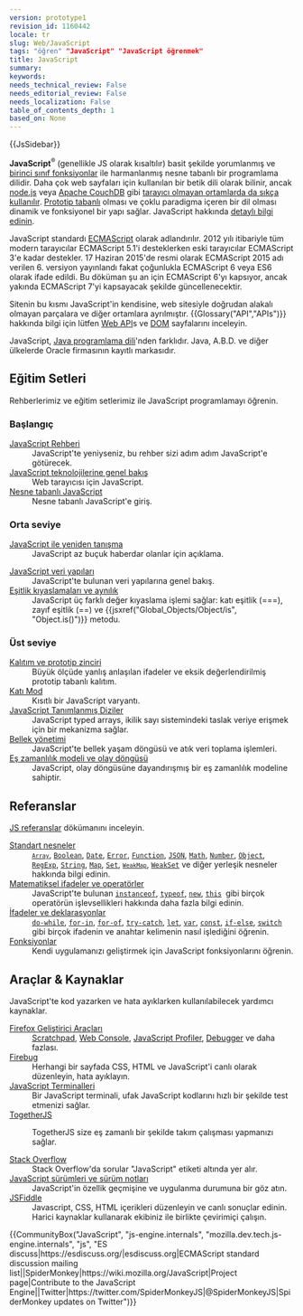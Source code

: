 ```yaml
---
version: prototype1
revision_id: 1160442
locale: tr
slug: Web/JavaScript
tags: "öğren" "JavaScript" "JavaScript öğrenmek"
title: JavaScript
summary: 
keywords: 
needs_technical_review: False
needs_editorial_review: False
needs_localization: False
table_of_contents_depth: 1
based_on: None
---
```

<p>{{JsSidebar}}</p>

<p class="summary"><strong>JavaScript</strong><sup>®</sup> (genellikle JS olarak kısaltılır) basit şekilde&nbsp;yorumlanmış ve <a href="https://en.wikipedia.org/wiki/First-class_functions" title="https://en.wikipedia.org/wiki/First-class_functions">birinci sınıf fonksiyonlar</a> ile harmanlanmış nesne tabanlı bir programlama dilidir. Daha çok web sayfaları için kullanılan bir betik dili olarak bilinir, ancak <a class="external external-icon" href="https://nodejs.org/">node.js</a> veya <a href="https://couchdb.apache.org/">Apache CouchDB</a> gibi <a class="external external-icon" href="https://en.wikipedia.org/wiki/JavaScript#Uses_outside_web_pages">tarayıcı olmayan ortamlarda da sıkça kullanılır</a>. <a class="mw-redirect" href="https://en.wikipedia.org/wiki/Prototype-based_programming" title="Prototype-based">Prototip tabanlı</a> olması ve çoklu paradigma içeren bir dil olması dinamik ve fonksiyonel bir yapı sağlar. JavaScript hakkında <a href="https://developer.mozilla.org/en-US/docs/Web/JavaScript/About_JavaScript">detaylı bilgi edinin</a>.</p>

<p>JavaScript standardı <a href="https://developer.mozilla.org/en-US/docs/JavaScript/Language_Resources">ECMAScript</a> olarak adlandırılır. 2012 yılı itibariyle tüm modern tarayıcılar ECMAScript 5.1'i desteklerken eski tarayıcılar ECMAScript 3'e kadar destekler. 17 Haziran 2015'de resmi olarak ECMAScript 2015 adı verilen 6. versiyon yayınlandı fakat çoğunlukla ECMAScript 6 veya ES6 olarak ifade edildi. Bu döküman şu an için ECMAScript 6'yı kapsıyor, ancak yakında ECMAScript 7'yi kapsayacak şekilde güncellenecektir.</p>

<p>Sitenin bu kısmı JavaScript'in kendisine, web sitesiyle doğrudan alakalı olmayan parçalara ve diğer ortamlara ayrılmıştır.&nbsp;{{Glossary("API","APIs")}} hakkında bilgi için lütfen <a href="https://developer.mozilla.org/en-US/docs/Web/API">Web API</a>s ve <a href="https://developer.mozilla.org/en-US/docs/Glossary/DOM">DOM</a> sayfalarını inceleyin.</p>

<p>JavaScript, <a href="https://en.wikipedia.org/wiki/Java_%28programming_language%29">Java programlama dili</a>'nden farklıdır. Java, A.B.D. ve diğer ülkelerde Oracle firmasının kayıtlı markasıdır.</p>

<div class="column-container">
<div class="column-half">
<h2 id="Eğitim_Setleri">Eğitim Setleri</h2>

<p>Rehberlerimiz ve eğitim setlerimiz ile JavaScript programlamayı öğrenin.</p>

<h3 id="Başlangıç">Başlangıç</h3>

<dl>
 <dt><a href="https://developer.mozilla.org/tr/docs/Web/JavaScript/Guide">JavaScript Rehberi</a></dt>
 <dd>JavaScript'te yeniyseniz, bu rehber sizi adım adım JavaScript'e götürecek.</dd>
 <dt><a href="https://developer.mozilla.org/en-US/docs/Web/JavaScript/JavaScript_technologies_overview">JavaScript teknolojilerine genel bakış</a></dt>
 <dd>Web tarayıcısı için JavaScript.</dd>
 <dt><a href="https://developer.mozilla.org/en-US/docs/Web/JavaScript/Introduction_to_Object-Oriented_JavaScript">Nesne tabanlı JavaScript</a></dt>
 <dd>Nesne tabanlı JavaScript'e giriş.</dd>
</dl>

<h3 id="Orta_seviye">Orta seviye</h3>

<dl>
 <dt><a href="https://developer.mozilla.org/en-US/docs/Web/JavaScript/A_re-introduction_to_JavaScript">JavaScript ile yeniden tanışma</a></dt>
 <dd>JavaScript az buçuk haberdar olanlar için açıklama.</dd>
</dl>

<dl>
 <dt><a href="https://developer.mozilla.org/en-US/docs/Web/JavaScript/Data_structures">JavaScript veri yapıları</a></dt>
 <dd>JavaScript'te bulunan veri yapılarına genel bakış.</dd>
 <dt><a href="https://developer.mozilla.org/en-US/docs/Web/JavaScript/Equality_comparisons_and_sameness">Eşitlik kıyaslamaları ve aynılık</a></dt>
 <dd>JavaScript üç farklı değer kıyaslama işlemi sağlar: katı eşitlik (===), zayıf eşitlik (==) ve&nbsp;{{jsxref("Global_Objects/Object/is", "Object.is()")}} metodu.</dd>
</dl>

<h3 id="Üst_seviye">Üst seviye</h3>

<dl>
 <dt><a href="https://developer.mozilla.org/en-US/docs/Web/JavaScript/Inheritance_and_the_prototype_chain">Kalıtım ve prototip zinciri</a></dt>
 <dd>Büyük ölçüde yanlış anlaşılan ifadeler ve eksik değerlendirilmiş prototip tabanlı kalıtım.</dd>
 <dt><a href="https://developer.mozilla.org/en-US/docs/Web/JavaScript/Reference/Strict_mode">Katı Mod</a></dt>
 <dd>Kısıtlı bir JavaScript varyantı.</dd>
 <dt><a href="https://developer.mozilla.org/en-US/docs/Web/JavaScript/Typed_arrays">JavaScript Tanımlanmış Diziler</a></dt>
 <dd>JavaScript typed arrays, ikilik sayı sistemindeki taslak veriye erişmek için bir mekanizma sağlar.</dd>
 <dt><a href="https://developer.mozilla.org/en-US/docs/Web/JavaScript/Memory_Management">Bellek yönetimi</a></dt>
 <dd>JavaScript'te bellek yaşam döngüsü ve atık veri toplama işlemleri.</dd>
 <dt><a href="https://developer.mozilla.org/en-US/docs/Web/JavaScript/EventLoop">Eş zamanlılık modeli ve olay döngüsü</a></dt>
 <dd>JavaScript, olay döngüsüne dayandırışmış bir eş zamanlılık modeline sahiptir.</dd>
</dl>
</div>

<div class="column-half">
<h2 id="Referanslar">Referanslar</h2>

<p><a href="https://developer.mozilla.org/en-US/docs/Web/JavaScript/Reference">JS referanslar</a> dökümanını inceleyin.</p>

<dl>
 <dt><a href="https://developer.mozilla.org/en-US/docs/Web/JavaScript/Reference/Global_Objects">Standart nesneler</a></dt>
 <dd><code><a href="https://developer.mozilla.org/en-US/docs/Web/JavaScript/Reference/Global_Objects/Array" title="The JavaScript Array global object is a constructor for arrays, which are high-level, list-like objects."><code>Array</code></a></code>, <a href="https://developer.mozilla.org/en-US/docs/Web/JavaScript/Reference/Global_Objects/Boolean" title="The Boolean object is an object wrapper for a boolean value."><code>Boolean</code></a>, <a href="https://developer.mozilla.org/en-US/docs/Web/JavaScript/Reference/Global_Objects/Date" title="Creates a JavaScript Date instance that represents a single moment in time. Date objects are based on a time value that is the number of milliseconds since 1 January, 1970 UTC."><code>Date</code></a>, <a href="https://developer.mozilla.org/en-US/docs/Web/JavaScript/Reference/Global_Objects/Error" title="The Error constructor creates an error object. Instances of Error objects are thrown when runtime errors occur. The Error object can also be used as a base objects for user-defined exceptions. See below for standard built-in error types."><code>Error</code></a>, <a href="https://developer.mozilla.org/en-US/docs/Web/JavaScript/Reference/Global_Objects/Function" title="The Function constructor creates a new Function object. In JavaScript every function is actually a Function object."><code>Function</code></a>, <a href="https://developer.mozilla.org/en-US/docs/Web/JavaScript/Reference/Global_Objects/JSON" title="The JSON object contains methods for parsing JavaScript Object Notation (JSON) and converting values to JSON. It can't be called or constructed, and aside from its two method properties it has no interesting functionality of its own."><code>JSON</code></a>, <a href="https://developer.mozilla.org/en-US/docs/Web/JavaScript/Reference/Global_Objects/Math" title="Math is a built-in object that has properties and methods for mathematical constants and functions. Not a function object."><code>Math</code></a>, <a href="https://developer.mozilla.org/en-US/docs/Web/JavaScript/Reference/Global_Objects/Number" title="The Number JavaScript object is a wrapper object allowing you to work with numerical values. A Number object is created using the Number() constructor."><code>Number</code></a>, <a href="https://developer.mozilla.org/en-US/docs/Web/JavaScript/Reference/Global_Objects/Object"><code>Object</code></a>, <a href="https://developer.mozilla.org/en-US/docs/Web/JavaScript/Reference/Global_Objects/RegExp" title="The RegExp constructor creates a regular expression object for matching text with a pattern."><code>RegExp</code></a>, <a href="https://developer.mozilla.org/en-US/docs/Web/JavaScript/Reference/Global_Objects/String" title="The String global object is a constructor for strings, or a sequence of characters."><code>String</code></a>,&nbsp;<a href="https://developer.mozilla.org/en-US/docs/Web/JavaScript/Reference/Global_Objects/Map" title="The Map object is a simple key/value map. Any value (both objects and primitive values) may be used as either a key or a value."><code>Map</code></a>, <code><a href="https://developer.mozilla.org/en-US/docs/Web/JavaScript/Reference/Global_Objects/Set">Set</a></code>, <code><a href="https://developer.mozilla.org/en-US/docs/Web/JavaScript/Reference/Global_Objects/WeakMap" title="The WeakMap object is a collection of key/value pairs in which the keys are objects and the values can be arbitrary values."><code>WeakMap</code></a></code>, <a href="https://developer.mozilla.org/en-US/docs/Web/JavaScript/Reference/Global_Objects/WeakSet" title="The WeakSet object lets you store weakly held objects in a collection."><code>WeakSet</code></a> ve diğer yerleşik nesneler hakkında bilgi edinin.</dd>
 <dt><a href="https://developer.mozilla.org/en-US/docs/Web/JavaScript/Reference/Operators">Matematiksel ifadeler ve operatörler</a></dt>
 <dd>JavaScript'te bulunan <code><a href="https://developer.mozilla.org/en-US/docs/Web/JavaScript/Reference/Operators/instanceof">instanceof</a></code>, <code><a href="https://developer.mozilla.org/en-US/docs/Web/JavaScript/Reference/Operators/typeof">typeof</a></code>, <code><a href="https://developer.mozilla.org/en-US/docs/Web/JavaScript/Reference/Operators/new">new</a></code>, <code><a href="https://developer.mozilla.org/en-US/docs/Web/JavaScript/Reference/Operators/this">this</a> </code>gibi birçok operatörün işlevsellikleri hakkında daha fazla bilgi edinin.</dd>
 <dt><a href="https://developer.mozilla.org/en-US/docs/Web/JavaScript/Reference/Statements">İfadeler ve deklarasyonlar</a></dt>
 <dd><code><a href="https://developer.mozilla.org/en-US/docs/Web/JavaScript/Reference/Statements/do...while">do-while</a></code>, <code><a href="https://developer.mozilla.org/en-US/docs/Web/JavaScript/Reference/Statements/for...in">for-in</a></code>, <code><a href="https://developer.mozilla.org/en-US/docs/Web/JavaScript/Reference/Statements/for...of">for-of</a></code>, <code><a href="https://developer.mozilla.org/en-US/docs/Web/JavaScript/Reference/Statements/try...catch">try-catch</a></code>, <code><a href="https://developer.mozilla.org/en-US/docs/Web/JavaScript/Reference/Statements/let">let</a></code>, <code><a href="https://developer.mozilla.org/en-US/docs/Web/JavaScript/Reference/Statements/var">var</a></code>, <code><a href="https://developer.mozilla.org/en-US/docs/Web/JavaScript/Reference/Statements/const">const</a></code>, <code><a href="https://developer.mozilla.org/en-US/docs/Web/JavaScript/Reference/Statements/if...else">if-else</a></code>, <code><a href="https://developer.mozilla.org/en-US/docs/Web/JavaScript/Reference/Statements/switch">switch</a></code> gibi birçok ifadenin ve anahtar kelimenin nasıl işlediğini öğrenin.</dd>
 <dt><a href="https://developer.mozilla.org/en-US/docs/Web/JavaScript/Reference/Functions">Fonksiyonlar</a></dt>
 <dd>Kendi uygulamanızı geliştirmek için JavaScript fonksiyonlarını öğrenin.</dd>
</dl>

<h2 id="Araçlar_Kaynaklar">Araçlar &amp; Kaynaklar</h2>

<p>JavaScript'te kod yazarken ve hata ayıklarken kullanılabilecek yardımcı kaynaklar.</p>

<dl>
 <dt><a href="https://developer.mozilla.org/en-US/docs/Tools">Firefox Geliştirici Araçları</a></dt>
 <dd><a href="https://developer.mozilla.org/en-US/docs/Tools/Scratchpad">Scratchpad</a>, <a href="https://developer.mozilla.org/en-US/docs/Tools/Web_Console">Web Console</a>, <a href="https://developer.mozilla.org/en-US/docs/Tools/Profiler">JavaScript Profiler</a>, <a href="https://developer.mozilla.org/en-US/docs/Tools/Debugger">Debugger</a> ve daha fazlası.</dd>
 <dt><a class="external external-icon" href="http://www.getfirebug.com/">Firebug</a></dt>
 <dd>Herhangi bir sayfada CSS, HTML ve JavaScript'i canlı olarak düzenleyin, hata ayıklayın.</dd>
 <dt><a href="https://developer.mozilla.org/en-US/docs/Web/JavaScript/Shells">JavaScript Terminalleri</a></dt>
 <dd>Bir JavaScript terminali, ufak JavaScript kodlarını hızlı bir şekilde test etmenizi sağlar.</dd>
 <dt><a href="https://togetherjs.com/">TogetherJS</a></dt>
 <dd>
 <p class="hero-header-text large">TogetherJS size eş zamanlı bir şekilde takım çalışması yapmanızı sağlar.</p>
 </dd>
 <dt><a href="http://stackoverflow.com/questions/tagged/javascript">Stack Overflow</a></dt>
 <dd>Stack Overflow'da sorular "JavaScript" etiketi altında yer alır.</dd>
 <dt><a href="https://developer.mozilla.org/en-US/docs/Web/JavaScript/New_in_JavaScript">JavaScript sürümleri ve sürüm notları</a></dt>
 <dd>JavaScript'in özellik geçmişine ve uygulanma durumuna bir göz atın.</dd>
 <dt><a href="https://developer.mozilla.org/en-US/docs/Web/JavaScript/New_in_JavaScript">JSFiddle</a></dt>
 <dd>Javascript, CSS, HTML içerikleri&nbsp;düzenleyin ve canlı sonuçlar edinin. Harici kaynaklar kullanarak&nbsp;ekibiniz ile birlikte çevirimiçi çalışın.</dd>
</dl>
</div>
</div>

<p>{{CommunityBox("JavaScript", "js-engine.internals", "mozilla.dev.tech.js-engine.internals", "js", "ES discuss|https://esdiscuss.org/|esdiscuss.org|ECMAScript standard discussion mailing list||SpiderMonkey|https://wiki.mozilla.org/JavaScript|Project page|Contribute to the JavaScript Engine||Twitter|https://twitter.com/SpiderMonkeyJS|@SpiderMonkeyJS|SpiderMonkey updates on Twitter")}}</p>

